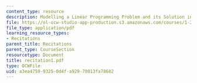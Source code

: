 ```yaml
---
content_type: resource
description: Modelling a Linear Programming Problem and its Solution in Excel.
file: https://ol-ocw-studio-app-production.s3.amazonaws.com/courses/1-224j-carrier-systems-fall-2003/a3ea475993250d4fa92970013fa78682_recitation1.pdf
file_type: application/pdf
learning_resource_types:
- Recitations
parent_title: Recitations
parent_type: CourseSection
resourcetype: Document
title: recitation1.pdf
type: OCWFile
uid: a3ea4759-9325-0d4f-a929-70013fa78682
---
```

